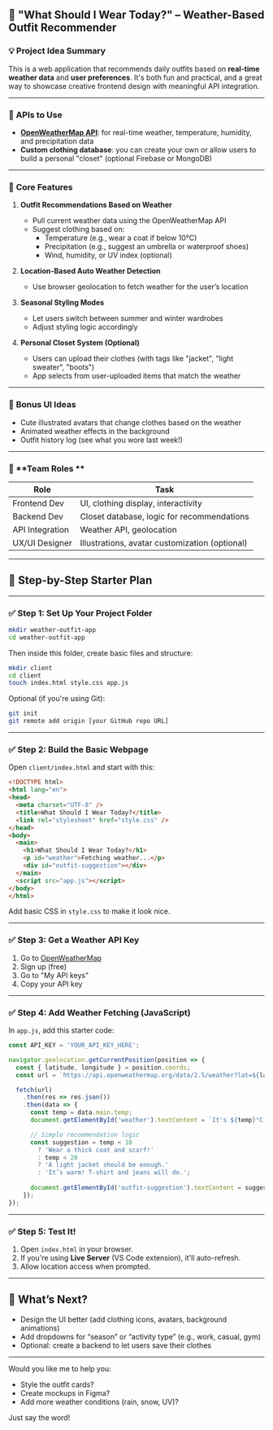 ## 👗 **"What Should I Wear Today?" – Weather-Based Outfit Recommender**

### 💡 **Project Idea Summary**
This is a web application that recommends daily outfits based on **real-time weather data** and **user preferences**. It's both fun and practical, and a great way to showcase creative frontend design with meaningful API integration.

---

### 🔌 **APIs to Use**
- **[OpenWeatherMap API](https://openweathermap.org/api)**: for real-time weather, temperature, humidity, and precipitation data
- **Custom clothing database**: you can create your own or allow users to build a personal "closet" (optional Firebase or MongoDB)

---

### 🌟 **Core Features**
1. **Outfit Recommendations Based on Weather**
   - Pull current weather data using the OpenWeatherMap API
   - Suggest clothing based on:
     - Temperature (e.g., wear a coat if below 10°C)
     - Precipitation (e.g., suggest an umbrella or waterproof shoes)
     - Wind, humidity, or UV index (optional)

2. **Location-Based Auto Weather Detection**
   - Use browser geolocation to fetch weather for the user’s location

3. **Seasonal Styling Modes**
   - Let users switch between summer and winter wardrobes
   - Adjust styling logic accordingly

4. **Personal Closet System (Optional)**
   - Users can upload their clothes (with tags like "jacket", "light sweater", "boots")
   - App selects from user-uploaded items that match the weather

---

### 🎨 **Bonus UI Ideas**
- Cute illustrated avatars that change clothes based on the weather
- Animated weather effects in the background
- Outfit history log (see what you wore last week!)

---

### 👥 **Team Roles **
| Role | Task |
|------|------|
| Frontend Dev | UI, clothing display, interactivity |
| Backend Dev | Closet database, logic for recommendations |
| API Integration | Weather API, geolocation |
| UX/UI Designer | Illustrations, avatar customization (optional) |

---

## 🚀 Step-by-Step Starter Plan

---

### ✅ **Step 1: Set Up Your Project Folder**

```bash
mkdir weather-outfit-app
cd weather-outfit-app
```

Then inside this folder, create basic files and structure:

```bash
mkdir client
cd client
touch index.html style.css app.js
```

Optional (if you're using Git):

```bash
git init
git remote add origin [your GitHub repo URL]
```

---

### ✅ **Step 2: Build the Basic Webpage**

Open `client/index.html` and start with this:

```html
<!DOCTYPE html>
<html lang="en">
<head>
  <meta charset="UTF-8" />
  <title>What Should I Wear Today?</title>
  <link rel="stylesheet" href="style.css" />
</head>
<body>
  <main>
    <h1>What Should I Wear Today?</h1>
    <p id="weather">Fetching weather...</p>
    <div id="outfit-suggestion"></div>
  </main>
  <script src="app.js"></script>
</body>
</html>
```

Add basic CSS in `style.css` to make it look nice.

---

### ✅ **Step 3: Get a Weather API Key**

1. Go to [OpenWeatherMap](https://openweathermap.org/api)
2. Sign up (free)
3. Go to "My API keys"
4. Copy your API key

---

### ✅ **Step 4: Add Weather Fetching (JavaScript)**

In `app.js`, add this starter code:

```javascript
const API_KEY = 'YOUR_API_KEY_HERE';

navigator.geolocation.getCurrentPosition(position => {
  const { latitude, longitude } = position.coords;
  const url = `https://api.openweathermap.org/data/2.5/weather?lat=${latitude}&lon=${longitude}&units=metric&appid=${API_KEY}`;

  fetch(url)
    .then(res => res.json())
    .then(data => {
      const temp = data.main.temp;
      document.getElementById('weather').textContent = `It's ${temp}°C right now.`;

      // Simple recommendation logic
      const suggestion = temp < 10
        ? 'Wear a thick coat and scarf!'
        : temp < 20
        ? 'A light jacket should be enough.'
        : 'It’s warm! T-shirt and jeans will do.';
      
      document.getElementById('outfit-suggestion').textContent = suggestion;
    });
});
```

---

### ✅ **Step 5: Test It!**

1. Open `index.html` in your browser.
2. If you're using **Live Server** (VS Code extension), it'll auto-refresh.
3. Allow location access when prompted.

---

## 🧩 What’s Next?
- Design the UI better (add clothing icons, avatars, background animations)
- Add dropdowns for “season” or “activity type” (e.g., work, casual, gym)
- Optional: create a backend to let users save their clothes

---

Would you like me to help you:
- Style the outfit cards?
- Create mockups in Figma?
- Add more weather conditions (rain, snow, UV)?

Just say the word!
